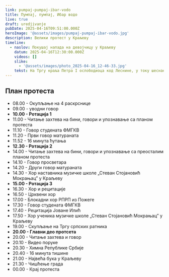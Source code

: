 ```yaml
---
link: pumpaj-pumpaj-ibar-vodo
title: Пумпај, пумпај, Ибар водо
live: true
draft: uredjivanje
pubDate: 2025-04-16T09:51:00.000Z
heroImage: '@assets/images/pumpaj-pumpaj-ibar-vodo.jpg'
description: Велики протест у Краљеву
timeline:
  - naslov: Покушај напада на девојчицу у Краљеву
    datum: 2025-04-16T12:30:00.000Z
    videos: []
    slike:
      - '@assets/images/photo_2025-04-16_12-46-33.jpg'
    tekst: На Тргу краља Петра I ослободиоца код Леснине, у току шеснаестоминутне тишине, особа је пробила заштитну траку и залетела се колима на девојчицу, али срећом судар је избегнут. Полиција је убрзо интервенисала.
---
```

## План протеста

- 08.00 - Окупљање на 4 раскрснице
- 09.00 - уводни говор
- **10.00 - Ротација 1**
- 11.00 - Читање захтева на бини, говори и упознавање са планом протеста
- 11.10 - Говор студената ФМГКВ
- 11.20 - Први говор матураната
- 11.52 - 16 минута ћутања
- **12.30 - Ротација 2**
- 14.00 - Читање захтева на бини, говори и упознавање са преосталим планом протеста
- 14.10 - Говор просветара
- 14.20 - Други говор матураната
- 14.30 - Хор наставника музичке школе „Стеван Стојановић Мокрањац” у Краљеву
- **15.00 - Ротација 3**
- 16.30 - Хор и рецитације
- 16.50 - Црквени хор
- 17.00 - Блокадни хор РПРП из Пожеге
- 17.30 - Говор студената ФМГКВ
- 17.40 - Рецитација Јоване Илић
- 17.50 - Хор ученика музичке школе „Стеван Стојановић Мокрањац” у Краљеву
- 19.00 - Скупљање на Тргу српских ратника
- **20.00 - Главни део протсета**
- 20.00 - Читање захтева и говор
- 20.10 - Видео поруке
- 20.30 - Химна Републике Србије
- 20.40 - 16 минута тишине
- 21.00 - Највећа бука у Краљеву
- 21.30 - Чишћење града
- 00.00 - Крај протеста
